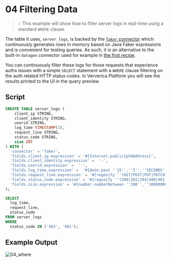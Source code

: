 # 04 Filtering Data

> :bulb: This example will show how to filter server logs in real-time using a standard `WHERE` clause.

The table it uses, `server_logs`,  is backed by the [`faker` connector](https://flink-packages.org/packages/flink-faker) which continuously generates rows in memory based on Java Faker expressions and is convenient for testing queries. 
As such, it is an alternative to the built-in `datagen` connector used for example in [the first recipe](../01_create_table/01_create_table.md).

You can continuously filter these logs for those requests that experience authx issues with a simple `SELECT` statement with a `WHERE` clause filtering on the auth related HTTP status codes. 
In Ververica Platform you  will see the results printed to the UI in the query preview.

## Script

```sql
CREATE TABLE server_logs ( 
    client_ip STRING,
    client_identity STRING, 
    userid STRING, 
    log_time TIMESTAMP(3),
    request_line STRING, 
    status_code STRING, 
    size INT
) WITH (
  'connector' = 'faker', 
  'fields.client_ip.expression' = '#{Internet.publicIpV4Address}',
  'fields.client_identity.expression' =  '-',
  'fields.userid.expression' =  '-',
  'fields.log_time.expression' =  '#{date.past ''15'',''5'',''SECONDS''}',
  'fields.request_line.expression' = '#{regexify ''(GET|POST|PUT|PATCH){1}''} #{regexify ''(/search\.html|/login\.html|/prod\.html|cart\.html|/order\.html){1}''} #{regexify ''(HTTP/1\.1|HTTP/2|/HTTP/1\.0){1}''}',
  'fields.status_code.expression' = '#{regexify ''(200|201|204|400|401|403|301){1}''}',
  'fields.size.expression' = '#{number.numberBetween ''100'',''10000000''}'
);

SELECT 
  log_time, 
  request_line,
  status_code 
FROM server_logs
WHERE
  status_code IN ('403', '401');
```

## Example Output

![04_where](https://user-images.githubusercontent.com/23521087/105504095-a6b41880-5cc7-11eb-9606-978e86add144.png)

